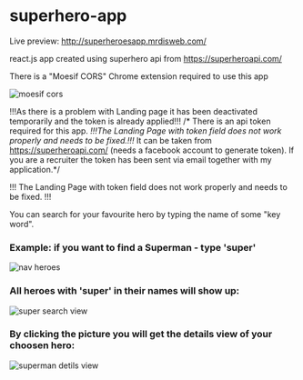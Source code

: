 # superhero-app
Live preview: http://superheroesapp.mrdisweb.com/

react.js app created using superhero api from https://superheroapi.com/

There is a "Moesif CORS" Chrome extension required to use this app

![moesif cors](https://user-images.githubusercontent.com/62522817/89653164-867dd200-d8be-11ea-8c30-8188ea6513f9.png)

!!!As there is a problem with Landing page it has been deactivated temporarily and the token is already applied!!!
/* There is an api token required for this app. *!!!The Landing Page with token field does not work properly and needs to be fixed.!!!* It can be taken from https://superheroapi.com/ (needs a facebook account to generate token). 
If you are a recruiter the token has been sent via email together with my application.*/

!!! The Landing Page with token field does not work properly and needs to be fixed. !!!

You can search for your favourite hero by typing the name of some "key word". 
### Example: if you want to find a Superman - type 'super' 
![nav heroes](https://user-images.githubusercontent.com/62522817/88208475-2d206c80-cc49-11ea-9a6e-b92ccaa41011.jpg)

### All heroes with 'super' in their names will show up:

![super search view](https://user-images.githubusercontent.com/62522817/88209535-c1d79a00-cc4a-11ea-8ce0-cd1bf14430fa.jpg)

### By clicking the picture you will get the details view of your choosen hero: 

![superman detils view](https://user-images.githubusercontent.com/62522817/88209575-cd2ac580-cc4a-11ea-9c03-ff34e45d9489.jpg)
